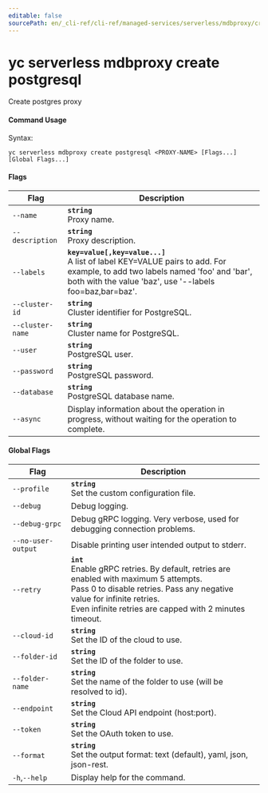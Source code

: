 ```yaml
---
editable: false
sourcePath: en/_cli-ref/cli-ref/managed-services/serverless/mdbproxy/create/postgresql.md
---
```


# yc serverless mdbproxy create postgresql

Create postgres proxy

#### Command Usage

Syntax: 

`yc serverless mdbproxy create postgresql <PROXY-NAME> [Flags...] [Global Flags...]`

#### Flags

| Flag | Description |
|----|----|
|`--name`|<b>`string`</b><br/>Proxy name.|
|`--description`|<b>`string`</b><br/>Proxy description.|
|`--labels`|<b>`key=value[,key=value...]`</b><br/>A list of label KEY=VALUE pairs to add. For example, to add two labels named 'foo' and 'bar', both with the value 'baz', use '--labels foo=baz,bar=baz'.|
|`--cluster-id`|<b>`string`</b><br/>Cluster identifier for PostgreSQL.|
|`--cluster-name`|<b>`string`</b><br/>Cluster name for PostgreSQL.|
|`--user`|<b>`string`</b><br/>PostgreSQL user.|
|`--password`|<b>`string`</b><br/>PostgreSQL password.|
|`--database`|<b>`string`</b><br/>PostgreSQL database name.|
|`--async`|Display information about the operation in progress, without waiting for the operation to complete.|

#### Global Flags

| Flag | Description |
|----|----|
|`--profile`|<b>`string`</b><br/>Set the custom configuration file.|
|`--debug`|Debug logging.|
|`--debug-grpc`|Debug gRPC logging. Very verbose, used for debugging connection problems.|
|`--no-user-output`|Disable printing user intended output to stderr.|
|`--retry`|<b>`int`</b><br/>Enable gRPC retries. By default, retries are enabled with maximum 5 attempts.<br/>Pass 0 to disable retries. Pass any negative value for infinite retries.<br/>Even infinite retries are capped with 2 minutes timeout.|
|`--cloud-id`|<b>`string`</b><br/>Set the ID of the cloud to use.|
|`--folder-id`|<b>`string`</b><br/>Set the ID of the folder to use.|
|`--folder-name`|<b>`string`</b><br/>Set the name of the folder to use (will be resolved to id).|
|`--endpoint`|<b>`string`</b><br/>Set the Cloud API endpoint (host:port).|
|`--token`|<b>`string`</b><br/>Set the OAuth token to use.|
|`--format`|<b>`string`</b><br/>Set the output format: text (default), yaml, json, json-rest.|
|`-h`,`--help`|Display help for the command.|
